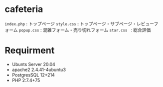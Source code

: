 # cafeteria 
`index.php` : トップページ
`style.css` : トップページ・サブページ・レビューフォーム
`popup.css` : 混雑フォーム・売り切れフォーム
`star.css `  : 総合評価  

# Requirment
- Ubunts Server 20.04
- apache2 2.4.41-4ubuntu3
- PostgresSQL 12+214
- PHP 2:7.4+75